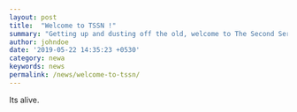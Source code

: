 ```yaml
---
layout: post
title:  "Welcome to TSSN !"
summary: "Getting up and dusting off the old, welcome to The Second Server Network"
author: johndoe
date: '2019-05-22 14:35:23 +0530'
category: newa
keywords: news
permalink: /news/welcome-to-tssn/
---
```



Its alive.

